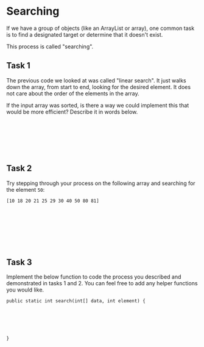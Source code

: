# Searching

If we have a group of objects (like an ArrayList or
array), one common task is to find a designated target
or determine that it doesn't exist.

This process is called "searching". 

## Task 1

The previous code we looked at was called "linear search".
It just walks down the array, from start to end, looking
for the desired element.  It does not care about the order
of the elements in the array.

If the input array was sorted, is there a way
we could implement this that would be more efficient?
Describe it in words below.

```







```

## Task 2

Try stepping through your process on the following array and
searching for the element `50`:

```
[10 18 20 21 25 29 30 40 50 80 81]









```


## Task 3

Implement the below function to code the process you
described and demonstrated in tasks 1 and 2.  You
can feel free to add any helper functions you would
like.

```
public static int search(int[] data, int element) {






}
















```
